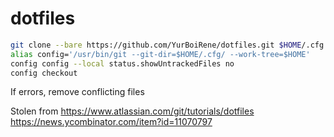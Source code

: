 # dotfiles

```sh
git clone --bare https://github.com/YurBoiRene/dotfiles.git $HOME/.cfg
alias config='/usr/bin/git --git-dir=$HOME/.cfg/ --work-tree=$HOME'
config config --local status.showUntrackedFiles no
config checkout
```

If errors, remove conflicting files

Stolen from <https://www.atlassian.com/git/tutorials/dotfiles> <https://news.ycombinator.com/item?id=11070797>
